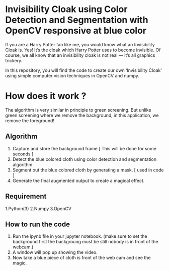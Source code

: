 # Invisibility Cloak using Color Detection and Segmentation with OpenCV responsive at blue color

If you are a Harry Potter fan like me, you would know what an Invisibility Cloak is. Yes! It’s the cloak which Harry Potter uses to become invisible. Of course, we all know that an invisibility cloak is not real — it’s all graphics trickery.

In this repository, you will find the code to create our own ‘Invisibility Cloak’ using simple computer vision techniques in OpenCV and numpy.

# How does it work ?
The algorithm is very similar in principle to green screening. But unlike green screening where we remove the background, in this application, we remove the foreground!

## Algorithm
1. Capture and store the background frame [ This will be done for some seconds ]
2. Detect the blue colored cloth using color detection and segmentation algorithm.
3. Segment out the blue colored cloth by generating a mask. [ used in code ]
4. Generate the final augmented output to create a magical effect.

## Requirement
1.Python(3)
2.Numpy
3.OpenCV

## How to run the code
1. Run the ipynb file in your jupyter notebook. (make sure to set the background first the backgroung must be still nobody is in front of the webcam.)
2. A window will pop up showing the video.
3. Now take a blue piece of cloth is front of the web cam and see the magic.

